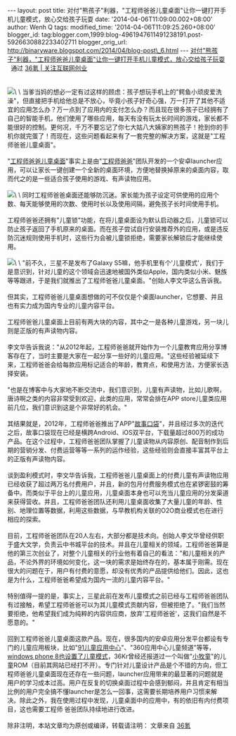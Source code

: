 --- layout: post title:
对付"熊孩子"利器，"工程师爸爸儿童桌面"让你一键打开手机儿童模式，放心交给孩子玩耍
date: '2014-04-06T11:09:00.002+08:00' author: Wenh Q tags:
modified\_time: '2014-04-06T11:09:25.260+08:00' blogger\_id:
tag:blogger.com,1999:blog-4961947611491238191.post-5926630882233402711
blogger\_orig\_url:
http://binaryware.blogspot.com/2014/04/blog-post\_6.html ---
[对付"熊孩子"利器，"工程师爸爸儿童桌面"让你一键打开手机儿童模式，放心交给孩子玩耍](http://www.36kr.com/p/210959.html) 
  通过 [36氪 | 关注互联网创业](http://www.36kr.com/)\
\
\
![](https://images-blogger-opensocial.googleusercontent.com/gadgets/proxy?url=http%3A%2F%2Fa.36krcnd.com%2Fphoto%2F2014%2Fe8189ce14d3bef28945d7644bb111224.png&container=blogger&gadget=a&rewriteMime=image%2F*)\
\
当爹当妈的想必一定有过这样的顾虑：孩子想玩手机上的"鳄鱼小顽皮爱洗澡"，但直接把手机给他总是不放心，毕竟小孩子好奇心强，万一打开了其他不适宜的应用怎么办？万一点到了应用内的支付怎么办？而且现在很多孩子已经拥有了自己的智能手机，他们使用了哪些应用，每天有没有玩太长时间的游戏，家长都不能很好的控制。更何况，千万不要忘记了你七大姑八大姨家的熊孩子！抢到你的手机你就完蛋了！而现在，这些问题看起来有了一套完整的解决方案，这就是"工程师爸爸儿童桌面"。\
\
"[工程师爸爸儿童桌面](http://www.idaddy.cn/product.html)"事实上是由"[工程师爸爸](http://www.idaddy.cn/)"团队开发的一个安卓launcher应用，可以让家长一键创建一个全新的桌面环境，方便地替换掉原来的桌面内容，取而代之的是一些适合孩子使用的游戏、有声读物应用。\
\
![](https://images-blogger-opensocial.googleusercontent.com/gadgets/proxy?url=http%3A%2F%2Fa.36krcnd.com%2Fphoto%2F2014%2Fda6c008915fa5eccf0e8446d2401cb1c.jpg&container=blogger&gadget=a&rewriteMime=image%2F*)\
\
同时工程师爸爸桌面还能够防沉迷。家长能为孩子设定可供使用的应用个数、每天能够使用的次数、使用时长以及使用间隔，避免孩子长时间使用手机。\
\
工程师爸爸还拥有"儿童锁"功能，在将儿童桌面设为默认启动器之后，儿童锁可以防止孩子返回了手机原来的桌面。而在孩子尝试自行安装推荐外的应用，或是违反防沉迷规则使用手机时，这些行为会被儿童锁拒绝，需要家长解锁后才能继续使用。\
\
![](https://images-blogger-opensocial.googleusercontent.com/gadgets/proxy?url=http%3A%2F%2Fa.36krcnd.com%2Fphoto%2F2014%2Ffdd12cfd15c5f4223cc6fdf1f669c376.jpg&container=blogger&gadget=a&rewriteMime=image%2F*)\
\
"前不久，三星不是发布了Galaxy
S5嘛，他手机里有个'儿童模式'，我们于是意识到，针对儿童的这个领域会迅速地被国外类似Apple，国内类似小米、魅族等等跟进，于是我们就推出了工程师爸爸儿童桌面。"创始人李文华这么告诉我。\
\
但其实，工程师爸爸儿童桌面想做的可不仅仅是个桌面launcher，它想要、并且也有实力成为国内专业的儿童内容平台。\
\
工程师爸爸儿童桌面上目前有两大块的内容，其中之一是各种儿童游戏，另一块儿则是正版的有声读物内容。\
\
李文华告诉我说："从2012年起，工程师爸爸就开始作为一个儿童教育应用分享博客存在了，当时主要是大家在一起分享一些好的儿童应用。"这些经验被延续下来，工程师爸爸会给每款应用标记适合的年龄，教育点，和使用方法，方便家长选择安装。\
\
"也是在博客中与大家地不断交流中，我们意识到，儿童有声读物，比如儿歌啊，唐诗啊之类的内容非常受到欢迎，此类的应用，常常会排在APP
store儿童类应用前几位，我们意识到这是个非常好的机会。"\
\
其结果就是，2012年，工程师爸爸推出了APP"[故事口袋](http://baike.baidu.com/link?url=ayyAexcIhfVV5l07NauMnZW3hvVDfZ7AbPUMyQgG5gb_ckgzrIx8Ady7gNUJ0ydI-sU_6wD-piC8LZSbQgyYva)"，并且经过多次的迭代之后，故事口袋现在已经是横跨Android、iOS双平台，下载量超过800万的成功产品。在这个过程中，工程师爸爸团队掌握了儿童读物从内容原创、配音制作到后期的营销分发、付费运营等等一系列的运作经验，这些经验则会直接丰富其平台上的正版有声读物内容。\
\
谈到盈利模式时，李文华告诉我，工程师爸爸儿童桌面上的付费儿童有声读物应用已经收获了超过两万名付费用户，并且，新的包月付费服务模式也在紧锣密鼓的筹备中。而类似于平台上的儿童应用，儿童桌面本身也可以充当儿童应用的分发渠道来获得营收。并且，工程师爸爸团队还利用儿童桌面收集了大量儿童的年龄、性别、地理位置等数据，利用这些数据，与早教机构关联的O2O商业模式也在进行相应的探索。\
\
目前，工程师爸爸团队在20人左右，大部分都是技术向。创始人李文华曾经供职于盛大文学，负责云中书城平台的技术。并且在儿童相关的领域，工程师爸爸算是他的第三次创业了，对整个儿童相关的行业他有着自己的看法："和儿童相关的产品，不论外界的环境如何变化，这一块的需求是始终存在的，基本属于刚需。现在很大的问题在于，用户有付费的意愿，却没有优秀的产品提供给他们。因此，这也是为什么，工程师爸爸希望成为国内一流的儿童内容平台。"\
\
特别值得一提的是，事实上，三星此前在发布儿童模式之前已经与工程师爸爸团队有过接触，希望工程师爸爸可以为其儿童模式贡献内容，但被拒绝了。"我们当然要拒绝，他希望我们成为纯粹的内容供应商，放弃'工程师爸爸'，这我们自然是不愿意的。"\
\
回到工程师爸爸儿童桌面这款产品。现在，很多国内的安卓应用分发平台都设有专门的儿童应用板块，比如"[91儿童应用中心](http://ibaby.91.com/)"、"360应用中心儿童频道"等等，[windows
phone
8也设置了儿童模式](http://www.36kr.com/p/149426.html)，36Kr曾经还报道过一个叫做"[小牧童](http://www.36kr.com/p/146204.html)"的儿童ROM（目前其网站已经打不开）。专门针对儿童设计产品是个不错的方向，但工程师爸爸儿童桌面现在还存在一些问题，launcher应用带来的最显著的问题就是用户的学习成本过高。用户在反复的切换桌面过程中会感到郁闷，并且肯定有相当比例的用户完全搞不懂launcher是怎么一回事，这需要长期培养用户习惯来解决。除此之外，我在使用过程中发现，儿童桌面中的应用中，有的依旧有内付费项目，这也需要工程师
爸爸团队持续地进行改进。\
\
除非注明，本站文章均为原创或编译，转载请注明： 文章来自
[36氪](http://www.36kr.com/)
